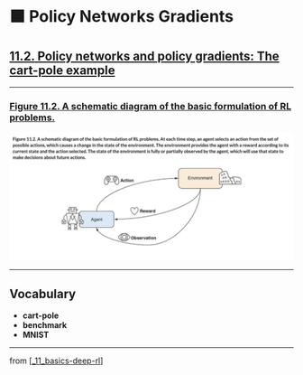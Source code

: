 # 🟧 Policy Networks Gradients

## [**11.2.** Policy networks and policy gradients: The cart-pole example](https://livebook.manning.com/book/deep-learning-with-javascript/chapter-11/26)

---

### [**Figure 11.2.** A schematic diagram of the basic formulation of RL problems.](https://livebook.manning.com/book/deep-learning-with-javascript/chapter-11/ch11fig02)

<img src="../../../assets/figures/Figure_11-2.png">

---

## **Vocabulary**

- <b>cart-pole</b>
- **benchmark**
- **MNIST**

<link rel="stylesheet" type="text/css" media="all" href="../../../assets/css/custom.css" />

---

from [[_11_basics-deep-rl]]

[//begin]: # "Autogenerated link references for markdown compatibility"
[_11_basics-deep-rl]: ../_11_basics-deep-rl.md "🟧 Basics Reinforcement Learning"
[//end]: # "Autogenerated link references"
